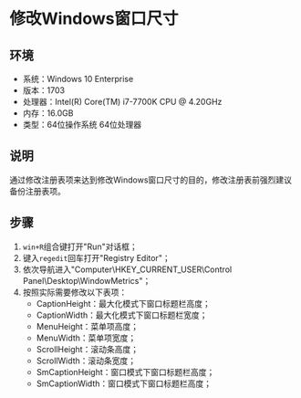 # 修改Windows窗口尺寸
## 环境
- 系统：Windows 10 Enterprise
- 版本：1703
- 处理器：Intel(R) Core(TM) i7-7700K CPU @ 4.20GHz
- 内存：16.0GB
- 类型：64位操作系统 64位处理器
## 说明
通过修改注册表项来达到修改Windows窗口尺寸的目的，修改注册表前强烈建议备份注册表项。
## 步骤
1. `win+R`组合键打开"Run"对话框；
2. 键入`regedit`回车打开"Registry Editor"；
3. 依次导航进入"Computer\HKEY_CURRENT_USER\Control Panel\Desktop\WindowMetrics"；
4. 按照实际需要修改以下表项：
    - CaptionHeight：最大化模式下窗口标题栏高度；
    - CaptionWidth：最大化模式下窗口标题栏宽度；
    - MenuHeight：菜单项高度；
    - MenuWidth：菜单项宽度；
    - ScrollHeight：滚动条高度；
    - ScrollWidth：滚动条宽度；
    - SmCaptionHeight：窗口模式下窗口标题栏高度；
    - SmCaptionWidth：窗口模式下窗口标题栏高度；
